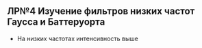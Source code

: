 ## ЛР№4 Изучение фильтров низких частот Гаусса и Баттеруорта

* На низких частотах интенсивность выше
